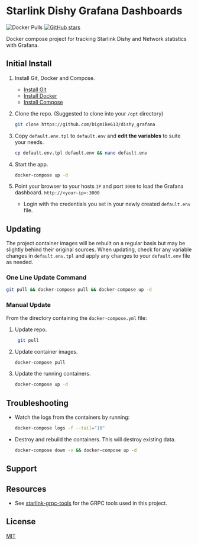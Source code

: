 # Starlink Dishy Grafana Dashboards

![Docker Pulls](https://img.shields.io/docker/pulls/sponsianus/starlink-grpc-tools) [![GitHub stars](https://img.shields.io/github/stars/sponsianus/dishy_grafana)](https://github.com/sponsianus/dishy_grafana/stargazers)

Docker compose project for tracking Starlink Dishy and Network statistics with Grafana.

## Initial Install

1. Install Git, Docker and Compose.
    - [Install Git](https://git-scm.com/book/en/v2/Getting-Started-Installing-Git)
    - [Install Docker](https://docs.docker.com/get-docker)
    - [Install Compose](https://docs.docker.com/compose/install)

1. Clone the repo. (Suggested to clone into your `/opt` directory)

   ```bash
   git clone https://github.com/bigmike613/dishy_grafana
    ```

1. Copy `default.env.tpl` to `default.env` and **edit the variables** to suite your needs.

   ```bash
   cp default.env.tpl default.env && nano default.env
   ```

1. Start the app.

   ```bash
   docker-compose up -d
   ```

1. Point your browser to your hosts `IP` and port `3000` to load the Grafana dashboard. `http://<your-ip>:3000`

    - Login with the credentials you set in your newly created `default.env` file.

## Updating

The project container images will be rebuilt on a regular basis but may be slightly behind their original sources.
When updating, check for any variable changes in `default.env.tpl` and apply any changes to your `default.env` file as needed.

### One Line Update Command

```bash
git pull && docker-compose pull && docker-compose up -d
```

### Manual Update

From the directory containing the `docker-compose.yml` file:

1. Update repo.

   ```bash
    git pull
   ```

1. Update container images.

   ```bash
   docker-compose pull
   ```

1. Update the running containers.

   ```bash
   docker-compose up -d
   ```

## Troubleshooting

- Watch the logs from the containers by running:

   ```bash
   docker-compose logs -f --tail="10"
   ```

- Destroy and rebuild the containers. This will destroy existing data.

   ```bash
   docker-compose down -v && docker-compose up -d
   ```

## Support

## Resources

- See [starlink-grpc-tools](https://github.com/sparky8512/starlink-grpc-tools) for the GRPC tools used in this project.

## License

[MIT](LICENSE.md)